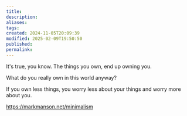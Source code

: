 ```yaml
---
title: 
description: 
aliases: 
tags: 
created: 2024-11-05T20:09:39
modified: 2025-02-09T19:50:50
published: 
permalink: 
---
```




It's true, you know. The things you own, end up owning you.

What do you really own in this world anyway?


If you own less things, you worry less about your things and worry more about you.


https://markmanson.net/minimalism
